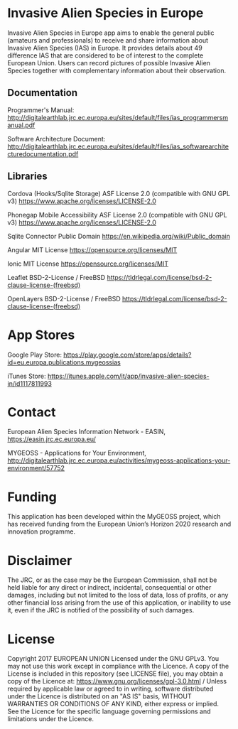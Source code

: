 # Invasive Alien Species in Europe
Invasive Alien Species in Europe app aims to enable the general public (amateurs and professionals) to receive and share information about Invasive Alien Species (IAS) in Europe. It provides details about 49 difference IAS that are considered to be of interest to the complete European Union. Users can record pictures of possible Invasive Alien Species together with complementary information about their observation. 

## Documentation
Programmer's Manual: http://digitalearthlab.jrc.ec.europa.eu/sites/default/files/ias_programmersmanual.pdf

Software Architecture Document: http://digitalearthlab.jrc.ec.europa.eu/sites/default/files/ias_softwarearchitecturedocumentation.pdf

## Libraries
Cordova (Hooks/Sqlite Storage)        ASF License 2.0 (compatible with GNU GPL v3)	https://www.apache.org/licenses/LICENSE-2.0

Phonegap Mobile Accessibility         ASF License 2.0 (compatible with GNU GPL v3)	https://www.apache.org/licenses/LICENSE-2.0

Sqlite Connector                      Public Domain					https://en.wikipedia.org/wiki/Public_domain

Angular                               MIT License					https://opensource.org/licenses/MIT

Ionic                                 MIT License					https://opensource.org/licenses/MIT

Leaflet                               BSD-2-License / FreeBSD				https://tldrlegal.com/license/bsd-2-clause-license-(freebsd)

OpenLayers                            BSD-2-License / FreeBSD				https://tldrlegal.com/license/bsd-2-clause-license-(freebsd)

# App Stores
Google Play Store: https://play.google.com/store/apps/details?id=eu.europa.publications.mygeossias

iTunes Store: https://itunes.apple.com/it/app/invasive-alien-species-in/id1117811993

# Contact
European Alien Species Information Network - EASIN, https://easin.jrc.ec.europa.eu/

MYGEOSS - Applications for Your Environment, http://digitalearthlab.jrc.ec.europa.eu/activities/mygeoss-applications-your-environment/57752

# Funding
This application has been developed within the MyGEOSS project, which has received funding from the European Union’s Horizon 2020 research and innovation programme.

# Disclaimer
The JRC, or as the case may be the European Commission, shall not be held liable for any direct or indirect, incidental, consequential or other damages, including but not limited to the loss of data, loss of profits, or any other financial loss arising from the use of this application, or inability to use it, even if the JRC is notified of the possibility of such damages.

# License
Copyright 2017 EUROPEAN UNION Licensed under the GNU GPLv3. You may not use this work except in compliance with the Licence. A copy of the License is included in this repository (see LICENSE file), you may obtain a copy of the Licence at: https://www.gnu.org/licenses/gpl-3.0.html /  Unless required by applicable law or agreed to in writing, software distributed under the Licence is distributed on an "AS IS" basis, WITHOUT WARRANTIES OR CONDITIONS OF ANY KIND, either express or implied. See the Licence for the specific language governing permissions and limitations under the Licence.
